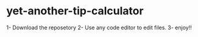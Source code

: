 # yet-another-tip-calculator

1- Download the reposetory
2- Use any code editor to edit files.
3- enjoy!!
